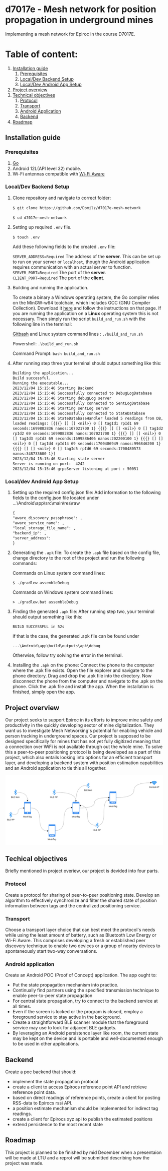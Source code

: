 # d7017e - Mesh network for position propagation in underground mines
Implementing a mesh network for Epiroc in the course D7017E.

 # Table of content:
 1. [Installation guide](#installation-guide)
    1. [Prerequisites](#prerequisites)
    2. [Local/Dev Backend Setup](#backend-setup)
    3. [Local/Dev Android App Setup](#app-setup)
 3. [Project overview](#project-overview)
 4. [Technical objectives](#technical-objectives)
    1. [Protocol](#protocol)
    2. [Transport](#transport)
    3. [Android Application](#android-application)
    4. [Backend](#backend)
  5. [Roadmap](#roadmap)

## Installation guide

### Prerequisites <a id="prerequisites"></a>
1. [Go](https://go.dev/)
2. Android 12L(API level 32) mobile.
3. Wi-Fi antennas compatible with [Wi-Fi Aware](https://www.wi-fi.org/discover-wi-fi/wi-fi-aware)

### Local/Dev Backend Setup <a id="backend-setup"></a>

1. Clone repository and navigate to correct folder:

   `$ git clone https://github.com/Domilz/d7017e-mesh-network`

   `$ cd d7017e-mesh-network`

2. Setting up required `.env` file.   

   `$ touch .env`

   Add these following fields to the created `.env` file:

   `SERVER_ADDRESS=Required` The address of the **server**. This can be set up to run on your server or `localhost`, though the Android application requires communication with an actual server to function. <br />
   `SERVER_PORT=Required` The port of the **server**. <br />
   `CLIENT_PORT=Required` The port of the **client**. <br />

3. Building and running the application.

   To create a binary a Windows operating system, the Go compiler relies on the MinGW-w64 toolchain, which includes GCC (GNU Compiler Collection). Download it [here](https://www.msys2.org/) and follow the instructions on that page. If you are running the application on a **Linux** operating system this is not necessary. Then simply run the script `build_and_run.sh` with the following line in the terminal: 

   [Gitbash](https://git-scm.com/downloads) and Linux system command lines :
   `./build_and_run.sh`

   Powershell:
   `.\build_and_run.sh`

   Command Prompt:
   `bash build_and_run.sh`

4. After running step three your terminal should output something like this:

   ```
   Building the application...
   Build successful.
   Running the executable...
   2023/12/04 15:15:46 Starting Backend
   2023/12/04 15:15:46 Successfully connected to DebugLogDatabase
   2023/12/04 15:15:46 Starting debugLog server
   2023/12/04 15:15:46 Successfully connected to SentLogDatabase
   2023/12/04 15:15:46 Starting sentLog server
   2023/12/04 15:15:46 Successfully connected to StateDatabase
   2023/12/04 15:15:46 StateDatabaseHandler loaded 5 readings from DB, loaded readings: [{{{} [] [] <nil>} 0 [] tagId1 rpId1 69 seconds:1699882836 nanos:107021700 1} {{{} [] [] <nil>} 0 [] tagId2 rpId2 69 seconds:1699882836 nanos:107021700 1} {{{} [] [] <nil>} 0 [] tagId3 rpId3 69 seconds:1699886406 nanos:202200100 1} {{{} [] [] <nil>} 0 [] tagId4 rpId14 69 seconds:1700486949 nanos:996846200 1} {{{} [] [] <nil>} 0 [] tagId5 rpId6 69 seconds:1700480573 nanos:348733600 1}]
   2023/12/04 15:15:46 Starting state server
   Server is running on port:  4242
   2023/12/04 15:15:46 grpcServer listening at port : 50051
   ```

### Local/dev Android App Setup <a id="app-setup"></a>

1. Setting up the required config.json file:
   Add information to the following fields to the config.json file located under ...\Android\app\src\main\res\raw
    ```
    {
   "aware_discovery_passphrase": ,
   "aware_service_name": ,
   "local_storage_file_name": ,
   "backend_ip": ,
   "server_address":
    }
    ```
2. Generating the `.apk` file:
    To create the `.apk` file based on the config file, change directory to the root of the project and run the following commands:

    Commands on Linux system command lines:
    ```
    $ ./gradlew assembleDebug
    ```

    Commands on Windows system command lines:
    ```
    > ./gradlew.bat assembleDebug
    ```
3. Finding the generated `.apk` file:
   After running step two, your terminal should output something like this:
   ```
   BUILD SUCCESSFUL in 52s
   ```
   if that is the case, the generated .apk file can be found under
   ```
   ...\Android\app\build\outputs\apk\debug
   ```
   Otherwise, follow try solving the error in the terminal.
  
5. Installing the `.apk` on the phone:
   Connect the phone to the computer where the .apk file exists. Open the file explorer and
   navigate to the phone directory. Drag and drop the .apk file into the directory. Now
   disconnect the phone from the computer and navigate to the .apk on the phone. Click the
   .apk file and install the app. When the installation is finished, simply open the app.


## Project overview <a id="project-overview"></a>
Our project seeks to support Epiroc in its efforts to improve mine safety and productivity in the quickly developing sector of mine digitalization. They want us to investigate Mesh Networking's potential for enabling vehicle and person tracking in underground spaces. Our project is supposed to be designed specifically for mines that has not yet fully digitized meaning that a connection over WiFi is not available through out the whole mine. To solve this a peer-to-peer positioning protocol is being developed as a part of this project, which also entails looking into options for an efficient transport layer, and developing a backend system with position estimation capabilities and an Android application to tie this all together.

<p align="center">
  <img src="https://github.com/Domilz/d7017e-mesh-network/blob/main/img/mesh.png" />
</p>

## Techical objectives <a id="technical-objectives"></a>
Briefly mentioned in project overiew, our project is devided into four parts.

### Protocol <a id="protocol"></a>
Create a protocol for sharing of peer-to-peer positioning state. Develop an algorithm to effectively synchronize and filter the shared state of position information between tags and the centralized positioning service.

### Transport <a id="transport"></a>
Choose a transport layer choice that can best meet the protocol's needs while using the least amount of battery, such as Bluetooth Low Energy or Wi-Fi Aware. This comprises developing a fresh or established peer discovery technique to enable two devices or a group of nearby devices to spontaneously start two-way conversations.

### Android application <a id="android-application"></a>
Create an Android POC (Proof of Concept) application. The app ought to:

- Put the state propagation mechanism into practice.
- Continually find partners using the specified transmission technique to enable peer-to-peer state propagation
- For central state propagation, try to connect to the backend service at all times.
- Even if the screen is locked or the program is closed, employ a foreground service to stay active in the background.
- Create a straightforward BLE scanner module that the foreground service may use to look for adjacent BLE gadgets.
- By leveraging an Android persistence layer like room, the current state may be kept on the device and is portable and well-documented enough to be used in other applications.

## Backend <a id="backend"></a>
Create a poc backend that should:
- implement the state propagation protocol
- create a client to access Epirocs reference point API and retrieve reference point data.
- based on direct readings of reference points, create a client for posting RSS-data to Epirocs rssi API.
- a position estimate mechanism should be implemented for indirect tag readings.
- create a client for Epirocs xyz api to publish the estimated positions
- extend persistence to the most recent state

## Roadmap <a id="roadmap"></a>
This project is planned to be finished by mid December when a presentaion will be made at LTU and a reprot will be submitted describing how the project was made.
